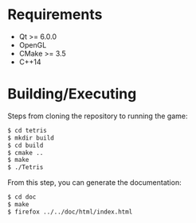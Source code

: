 # Requirements

- Qt >= 6.0.0
- OpenGL
- CMake >= 3.5
- C++14

# Building/Executing

Steps from cloning the repository to running the game:

```bash
$ cd tetris
$ mkdir build
$ cd build
$ cmake ..
$ make
$ ./Tetris
```

From this step, you can generate the documentation:

```bash
$ cd doc
$ make
$ firefox ../../doc/html/index.html
```
